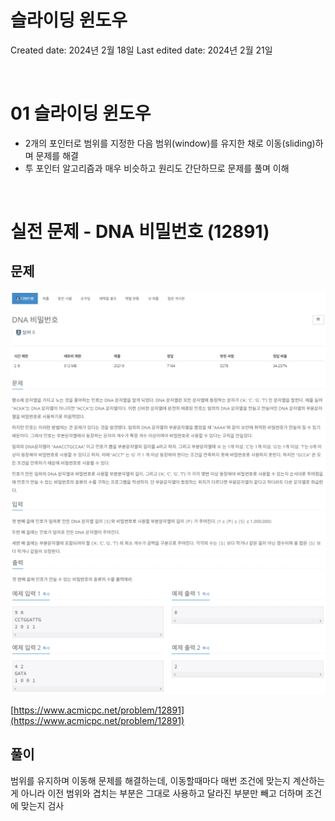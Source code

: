 # 슬라이딩 윈도우

Created date: 2024년 2월 18일
Last edited date: 2024년 2월 21일

<br>

# 01 슬라이딩 윈도우

- 2개의 포인터로 범위를 지정한 다음 범위(window)를 유지한 채로 이동(sliding)하며 문제를 해결
- 투 포인터 알고리즘과 매우 비슷하고 원리도 간단하므로 문제를 풀며 이해

<br>

# 실전 문제 - DNA 비밀번호 (12891)

## 문제

![Untitled](image/sliding_window/slidng_window_image1.png)
![Untitled](image/sliding_window/slidng_window_image2.png)

[https://www.acmicpc.net/problem/12891](https://www.acmicpc.net/problem/12891)

## 풀이

범위를 유지하며 이동해 문제를 해결하는데, 이동할때마다 매번 조건에 맞는지 계산하는 게 아니라 이전 범위와 겹치는 부분은 그대로 사용하고 달라진 부분만 빼고 더하며 조건에 맞는지 검사